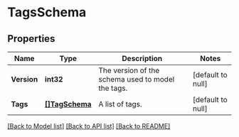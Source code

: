 # TagsSchema

## Properties
Name | Type | Description | Notes
------------ | ------------- | ------------- | -------------
**Version** | **int32** | The version of the schema used to model the tags. | [default to null]
**Tags** | [**[]TagSchema**](tagSchema.md) | A list of tags. | [default to null]

[[Back to Model list]](../README.md#documentation-for-models) [[Back to API list]](../README.md#documentation-for-api-endpoints) [[Back to README]](../README.md)

